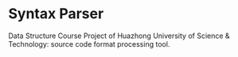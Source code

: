 # Syntax Parser

Data Structure Course Project of Huazhong University of Science & Technology: source code format processing tool.
